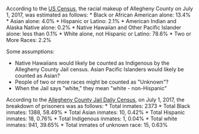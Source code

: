 According to the [US Census](https://www.census.gov/quickfacts/fact/table/alleghenycountypennsylvania/PST045217), the racial makeup of Allegheny County on July 1, 2017, was estimated as follows:
    * Black or African American alone:	13.4%
    * Asian alone: 4.0%
    * Hispanic or Latino: 2.1%
    * American Indian and Alaska Native alone: 0.2%
    * Native Hawaiian and Other Pacific Islander alone: less than 0.1%
    * White alone, not Hispanic or Latino: 78.6%
    * Two or More Races: 2.2%

Some assumptions: 
* Native Hawaiians would likely be counted as Indigenous by the
  Allegheny County Jail census. Asian Pacific Islanders would likely be counted as Asian?
* People of two or more races might be counted as "Unknown"?
* When the Jail says "white," they mean "white - non-Hispanic"

According to the [Allegheny County Jail Daily Census](https://data.wprdc.org/dataset/allegheny-county-jail-daily-census), on July 1, 2017, the breakdown of prisoners was as follows:
	* Total inmates: 2373
	* Total Black inmates: 1388, 58.49%
	* Total Asian inmates: 10, 0.42%
	* Total Hispanic inmates: 18, 0.76%
	* Total Indigenous inmates: 1, 0.04%
	* Total white inmates: 941, 39.65%
	* Total inmates of unknown race: 15, 0.63%
